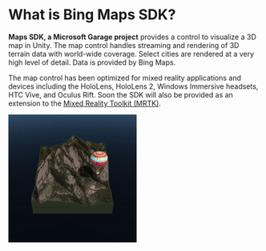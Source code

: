 # What is Bing Maps SDK?

**Maps SDK, a Microsoft Garage project** provides a control to visualize a 3D map in Unity. The map control handles streaming and rendering of 3D terrain data with world-wide coverage. Select cities are rendered at a very high level of detail. Data is provided by Bing Maps.

The map control has been optimized for mixed reality applications and devices including the HoloLens, HoloLens 2, Windows Immersive headsets, HTC Vive, and Oculus Rift. Soon the SDK will also be provided as an extension to the [Mixed Reality Toolkit \(MRTK\)](https://github.com/Microsoft/MixedRealityToolkit-Unity).

![Bing Maps SDK](../../../.gitbook/assets/boulderballoon.gif)



